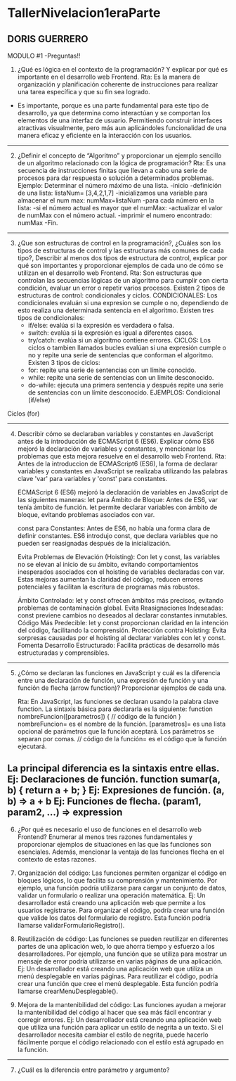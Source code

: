 # TallerNivelacion1eraParte
DORIS GUERRERO
-----------------------------------------------------------------------------------------------------------------------------------------------------------------------------------
MODULO #1 -Preguntas!!

1.	¿Qué es lógica en el contexto de la programación? Y explicar por qué es importante en el desarrollo web Frontend.
  Rta: Es la manera de organización y planificación coherente de instrucciones para realizar una tarea específica y que su fin sea logrado.
  -	Es importante, porque es una parte fundamental para este tipo de desarrollo, ya que determina como interactúan y se comportan los elementos de una interfaz de usuario.
  Permitiendo construir interfaces atractivas visualmente, pero más aun aplicándoles funcionalidad de una manera eficaz y eficiente en la interacción con los usuarios.
-----------------------------------------------------------------------------------------------------------------------------------------------------------------------------------
2.	¿Definir el concepto de “Algoritmo” y proporcionar un ejemplo sencillo de un algoritmo relacionado con la lógica de programación?
  Rta: Es una secuencia de instrucciones finitas que llevan a cabo una serie de procesos para dar respuesta o solución a determinados problemas.
  Ejemplo:
  Determinar el número máximo de una lista.
  -inicio
  -definición de una lista: listaNum= [3,4,2,1,7]
  -inicializamos una variable para almacenar el num max: numMax=listaNum
  -para cada número en la lista:
	  -si el número actual es mayor que el numMax:
		  -actualizar el valor de numMax con el número actual.
  -imprimir el numero encontrado: numMax
  -Fin.
-----------------------------------------------------------------------------------------------------------------------------------------------------------------------------------
3. ¿Que son estructuras de control en la programación?, ¿Cuáles  son  los  tipos  de estructuras de control y las estructuras más comunes de cada tipo?, Describir al menos 
  dos  tipos  de  estructura  de  control,  explicar  por  qué  son  importantes  y  proporcionar ejemplos de cada uno de cómo se utilizan en el desarrollo web Frontend.
  Rta: Son estructuras que controlan las secuencias lógicas de un algoritmo para cumplir con cierta condición, evaluar un error o repetir varios procesos.
  Existen 2 tipos de estructuras de control: condicionales y ciclos.
  CONDICIONALES:
  Los condicionales evaluán si una expresion se cumple o no, dependiendo de esto realiza una determinada sentencia en el algoritmo.
  Existen tres tipos de condicionales:
    * if/else: evalúa si la expresión es verdadera o falsa.
    * switch: evalúa si la expresión es igual a diferentes casos.
    * try/catch: evalúa si un algoritmo contiene errores.
  CICLOS:
  Los ciclos o tambien llamados bucles evalúan si una expresión  cumple o no y repite una serie de sentencias que conforman el algoritmo.
  Existen 3 tipos de ciclos:
    * for: repite una serie de sentencias con un límite conocido.
    * while: repite una serie de sentencias con un límite desconocido.
    * do-while: ejecuta una primera sentencia y después repite una serie de sentencias con un límite desconocido.
  EJEMPLOS:
  Condicional (if/else)

<script>
  var usuarioConectado = true;
  
  if (usuarioConectado) {
    document.write("<p>Bienvenido, usuario. ¡Disfruta de tu experiencia!</p>");
  } else {
    document.write("<p>Por favor, inicia sesión para acceder a todas las funciones.</p>");
  }
</script>

Ciclos (for)

<script>
  // Estructura de ciclos para generar una lista de números
  document.write("<ul>");
  for (var i = 1; i <= 5; i++) {
    document.write("<li>Número " + i + "</li>");
  }
  document.write("</ul>");
</script>
-----------------------------------------------------------------------------------------------------------------------------------------------------------------------------------
4. Describir cómo se declaraban variables y constantes en JavaScript antes de la introducción de ECMAScript 6 (ES6). Explicar cómo ES6 mejoró la declaración de 
   variables y constantes, y mencionar los problemas que esta mejora resuelve en el desarrollo web Frontend.
   Rta:
   Antes de la introduccion de ECMAScript6 (ES6), la forma de declarar variables y constantes en JavaScript se realizaba utilizando las palabras clave 'var' para variables y 'const' 
   para constantes.
   
   ECMAScript 6 (ES6) mejoró la declaración de variables en JavaScript de las siguientes maneras:
   let para Ámbito de Bloque:
      Antes de ES6, var tenía ámbito de función. let permite declarar variables con ámbito de bloque, evitando problemas asociados con var.
   
   const para Constantes:
      Antes de ES6, no había una forma clara de definir constantes. ES6 introdujo const, que declara variables que no pueden ser reasignadas después de la inicialización.

   Evita Problemas de Elevación (Hoisting):
      Con let y const, las variables no se elevan al inicio de su ámbito, evitando comportamientos inesperados asociados con el hoisting de variables declaradas con var.
      Estas mejoras aumentan la claridad del código, reducen errores potenciales y facilitan la escritura de programas más robustos.

   Ámbito Controlado:
      let y const ofrecen ámbitos más precisos, evitando problemas de contaminación global.
   Evita Reasignaciones Indeseadas:
      const previene cambios no deseados al declarar constantes inmutables.
   Código Más Predecible:
      let y const proporcionan claridad en la intención del código, facilitando la comprensión.
   Protección contra Hoisting:
      Evita sorpresas causadas por el hoisting al declarar variables con let y const.
   Fomenta Desarrollo Estructurado:
      Facilita prácticas de desarrollo más estructuradas y comprensibles.
-----------------------------------------------------------------------------------------------------------------------------------------------------------------------------------
5. ¿Cómo  se  declaran  las  funciones  en  JavaScript  y  cuál  es  la  diferencia  entre  una 
   declaración  de  función,  una  expresión  de  función  y  una  función  de  flecha  (arrow 
   function)? Proporcionar ejemplos de cada una.

   Rta: 
   En JavaScript, las funciones se declaran usando la palabra clave function. La sintaxis básica para declararla es la siguiente:
   function nombreFuncion([parametros]) {
  // código de la función
}
nombreFuncion= es el nombre de la función.
[parametros]= es una lista opcional de parámetros que la función aceptará. Los parámetros se separan por comas.
// código de la función= es el código que la función ejecutará.

La principal diferencia es la sintaxis entre ellas.
Ej: Declaraciones de función.
    function sumar(a, b) {
  return a + b;
}
Ej: Expresiones de función.
    (a, b) => a + b
Ej: Funciones de flecha.
    (param1, param2, ...) => expression
-----------------------------------------------------------------------------------------------------------------------------------------------------------------------------------
6. ¿Por qué es necesario el uso de funciones en el desarrollo web Frontend? Enumerar al 
menos tres razones fundamentales y proporcionar ejemplos de situaciones en las que 
las funciones son esenciales. Además, mencionar la ventaja de las funciones flecha en 
el contexto de estas razones.

1. Organización del código:
   Las funciones permiten organizar el código en bloques lógicos, lo que facilita su comprensión y mantenimiento. Por ejemplo, una función podría utilizarse para cargar un conjunto de 
   datos, validar un formulario o realizar una operación matemática.
   Ej:
      Un desarrollador está creando una aplicación web que permite a los usuarios registrarse. Para organizar el código, podría crear una función que valide los datos del formulario de 
      registro. Esta función podría llamarse validarFormularioRegistro().
3. Reutilización de código:
   Las funciones se pueden reutilizar en diferentes partes de una aplicación web, lo que ahorra tiempo y esfuerzo a los desarrolladores. Por ejemplo, una 
   función que se utiliza para mostrar un mensaje de error podría utilizarse en varias páginas de una aplicación.
   Ej:
      Un desarrollador está creando una aplicación web que utiliza un menú desplegable en varias páginas. Para reutilizar el código, podría crear una función que cree el menú 
      desplegable. Esta función podría llamarse crearMenuDesplegable().
5. Mejora de la mantenibilidad del código: Las funciones ayudan a mejorar la mantenibilidad del código al hacer que sea más fácil encontrar y corregir errores.
   Ej:
      Un desarrollador está creando una aplicación web que utiliza una función para aplicar un estilo de negrita a un texto. Si el desarrollador necesita cambiar el estilo de negrita, 
      puede hacerlo fácilmente porque el código relacionado con el estilo está agrupado en la función.
-----------------------------------------------------------------------------------------------------------------------------------------------------------------------------------
7. ¿Cuál es la diferencia entre parámetro y argumento?


   
